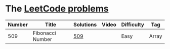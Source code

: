 # The [LeetCode problems](https://leetcode.com/problemset/algorithms/)

Number | Title             | Solutions | Video |	Difficulty | Tag
-------|-------------------|-----------|-------|-------------|------------
509    |Fibonacci Number   | [509](https://github.com/Big-Totoro/LeetCode/blob/master/solutions/src/main/java/io/bigtotoro/_509.java) | | Easy | Array
